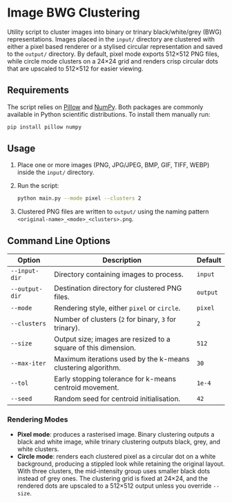 # Image BWG Clustering

Utility script to cluster images into binary or trinary black/white/grey (BWG)
representations. Images placed in the `input/` directory are clustered with
either a pixel based renderer or a stylised circular representation and saved
to the `output/` directory. By default, pixel mode exports 512×512 PNG files,
while circle mode clusters on a 24×24 grid and renders crisp circular dots that
are upscaled to 512×512 for easier viewing.

## Requirements

The script relies on [Pillow](https://python-pillow.org/) and
[NumPy](https://numpy.org/). Both packages are commonly available in Python
scientific distributions. To install them manually run:

```bash
pip install pillow numpy
```

## Usage

1. Place one or more images (PNG, JPG/JPEG, BMP, GIF, TIFF, WEBP) inside the
   `input/` directory.
2. Run the script:

   ```bash
   python main.py --mode pixel --clusters 2
   ```

3. Clustered PNG files are written to `output/` using the naming pattern
   `<original-name>_<mode>_<clusters>.png`.

## Command Line Options

| Option          | Description                                                     | Default |
|-----------------|-----------------------------------------------------------------|---------|
| `--input-dir`   | Directory containing images to process.                         | `input` |
| `--output-dir`  | Destination directory for clustered PNG files.                  | `output`|
| `--mode`        | Rendering style, either `pixel` or `circle`.                     | `pixel` |
| `--clusters`    | Number of clusters (`2` for binary, `3` for trinary).            | `2`     |
| `--size`        | Output size; images are resized to a square of this dimension.   | `512`   |
| `--max-iter`    | Maximum iterations used by the k-means clustering algorithm.     | `30`    |
| `--tol`         | Early stopping tolerance for k-means centroid movement.          | `1e-4`  |
| `--seed`        | Random seed for centroid initialisation.                         | `42`    |

### Rendering Modes

- **Pixel mode**: produces a rasterised image. Binary clustering outputs a black
  and white image, while trinary clustering outputs black, grey, and white
  clusters.
- **Circle mode**: renders each clustered pixel as a circular dot on a white
  background, producing a stippled look while retaining the original layout.
  With three clusters, the mid-intensity group uses smaller black dots instead
  of grey ones. The clustering grid is fixed at 24×24, and the rendered dots are
  upscaled to a 512×512 output unless you override `--size`.
